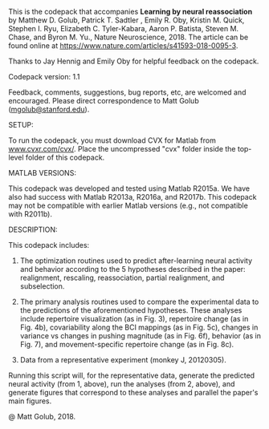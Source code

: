 This is the codepack that accompanies **Learning by neural reassociation**
by Matthew D. Golub, Patrick T. Sadtler , Emily R. Oby, Kristin M. Quick, 
Stephen I. Ryu, Elizabeth C. Tyler-Kabara, Aaron P. Batista, Steven M. 
Chase, and Byron M. Yu., Nature Neuroscience, 2018. The article can be 
found online at https://www.nature.com/articles/s41593-018-0095-3.

Thanks to Jay Hennig and Emily Oby for helpful feedback on the codepack.

Codepack version: 1.1

Feedback, comments, suggestions, bug reports, etc, are welcomed and 
encouraged. Please direct correspondence to Matt Golub 
(mgolub@stanford.edu).

SETUP: 

To run the codepack, you must download CVX for Matlab from
www.cvxr.com/cvx/. Place the uncompressed "cvx" folder inside the
top-level folder of this codepack.

MATLAB VERSIONS:

This codepack was developed and tested using Matlab R2015a. We have also 
had success with Matlab R2013a, R2016a, and R2017b. This codepack may not 
be compatible with earlier Matlab versions (e.g., not compatible with 
R2011b).

DESCRIPTION:

This codepack includes:
1) The optimization routines used to predict after-learning neural 
activity and behavior according to the 5 hypotheses described in the 
paper: realignment, rescaling, reassociation, partial realignment, and 
subselection.

2) The primary analysis routines used to compare the experimental data to 
the predictions of the aforementioned hypotheses. These analyses include
repertoire visualization (as in Fig. 3), repertoire change (as in Fig.
4b), covariability along the BCI mappings (as in Fig. 5c), changes in 
variance vs changes in pushing magnitude (as in Fig. 6f), behavior (as in
Fig. 7), and movement-specific repertoire change (as in Fig. 8c).

3) Data from a representative experiment (monkey J, 20120305).

Running this script will, for the representative data,  generate the 
predicted neural activity (from 1, above), run the analyses (from 2, 
above), and generate figures that correspond to these analyses and 
parallel the paper's main figures.

@ Matt Golub, 2018.

